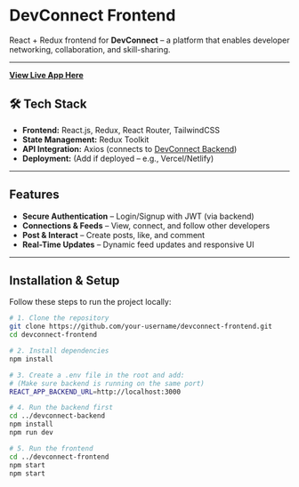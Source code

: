 #  DevConnect Frontend

React + Redux frontend for **DevConnect** – a platform that enables developer networking, collaboration, and skill-sharing.

---

**[View Live App Here](http://54.205.222.250/login)**  

## 🛠 Tech Stack

- **Frontend:** React.js, Redux, React Router, TailwindCSS  
- **State Management:** Redux Toolkit  
- **API Integration:** Axios (connects to [DevConnect Backend](https://github.com/your-username/devconnect-backend))  
- **Deployment:** (Add if deployed – e.g., Vercel/Netlify)

---

##  Features

-  **Secure Authentication** – Login/Signup with JWT (via backend)  
-  **Connections & Feeds** – View, connect, and follow other developers  
-  **Post & Interact** – Create posts, like, and comment  
-  **Real-Time Updates** – Dynamic feed updates and responsive UI

---

##  Installation & Setup

Follow these steps to run the project locally:

```bash
# 1. Clone the repository
git clone https://github.com/your-username/devconnect-frontend.git
cd devconnect-frontend

# 2. Install dependencies
npm install

# 3. Create a .env file in the root and add:
# (Make sure backend is running on the same port)
REACT_APP_BACKEND_URL=http://localhost:3000

# 4. Run the backend first
cd ../devconnect-backend
npm install
npm run dev

# 5. Run the frontend
cd ../devconnect-frontend
npm start
npm start

